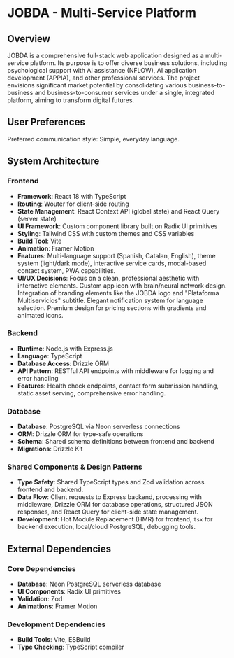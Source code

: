 # JOBDA - Multi-Service Platform

## Overview
JOBDA is a comprehensive full-stack web application designed as a multi-service platform. Its purpose is to offer diverse business solutions, including psychological support with AI assistance (NFLOW), AI application development (APPIA), and other professional services. The project envisions significant market potential by consolidating various business-to-business and business-to-consumer services under a single, integrated platform, aiming to transform digital futures.

## User Preferences
Preferred communication style: Simple, everyday language.

## System Architecture

### Frontend
- **Framework**: React 18 with TypeScript
- **Routing**: Wouter for client-side routing
- **State Management**: React Context API (global state) and React Query (server state)
- **UI Framework**: Custom component library built on Radix UI primitives
- **Styling**: Tailwind CSS with custom themes and CSS variables
- **Build Tool**: Vite
- **Animation**: Framer Motion
- **Features**: Multi-language support (Spanish, Catalan, English), theme system (light/dark mode), interactive service cards, modal-based contact system, PWA capabilities.
- **UI/UX Decisions**: Focus on a clean, professional aesthetic with interactive elements. Custom app icon with brain/neural network design. Integration of branding elements like the JOBDA logo and "Plataforma Multiservicios" subtitle. Elegant notification system for language selection. Premium design for pricing sections with gradients and animated icons.

### Backend
- **Runtime**: Node.js with Express.js
- **Language**: TypeScript
- **Database Access**: Drizzle ORM
- **API Pattern**: RESTful API endpoints with middleware for logging and error handling
- **Features**: Health check endpoints, contact form submission handling, static asset serving, comprehensive error handling.

### Database
- **Database**: PostgreSQL via Neon serverless connections
- **ORM**: Drizzle ORM for type-safe operations
- **Schema**: Shared schema definitions between frontend and backend
- **Migrations**: Drizzle Kit

### Shared Components & Design Patterns
- **Type Safety**: Shared TypeScript types and Zod validation across frontend and backend.
- **Data Flow**: Client requests to Express backend, processing with middleware, Drizzle ORM for database operations, structured JSON responses, and React Query for client-side state management.
- **Development**: Hot Module Replacement (HMR) for frontend, `tsx` for backend execution, local/cloud PostgreSQL, debugging tools.

## External Dependencies

### Core Dependencies
- **Database**: Neon PostgreSQL serverless database
- **UI Components**: Radix UI primitives
- **Validation**: Zod
- **Animations**: Framer Motion

### Development Dependencies
- **Build Tools**: Vite, ESBuild
- **Type Checking**: TypeScript compiler
